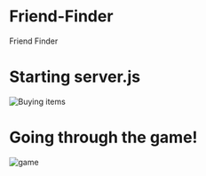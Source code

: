 # Friend-Finder
Friend Finder

# Starting server.js
![Buying items](https://user-images.githubusercontent.com/46428004/55602844-85bab600-5735-11e9-9cc3-531e626e46bb.gif)

# Going through the game!
![game](https://user-images.githubusercontent.com/46428004/55603185-6cb30480-5737-11e9-8ac1-ef57411ba285.gif)
